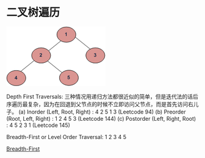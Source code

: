 #  二叉树遍历
![tree](https://github.com/LiLiu1118/Leetcode-Solution/blob/main/Markdown%20Photos/tree12.gif)

Depth First Traversals: 三种情况用递归方法都很近似的简单，但是迭代法的话后序遍历最复杂，因为在回退到父节点的时候不立即访问父节点，而是首先访问右儿子。
(a) Inorder (Left, Root, Right) : 4 2 5 1 3 (Leetcode 94)
(b) Preorder (Root, Left, Right) : 1 2 4 5 3 (Leetcode 144)
(c) Postorder (Left, Right, Root) : 4 5 2 3 1 (Leetcode 145) 

Breadth-First or Level Order Traversal: 1 2 3 4 5 

[Breadth-First](https://www.geeksforgeeks.org/level-order-tree-traversal/)
